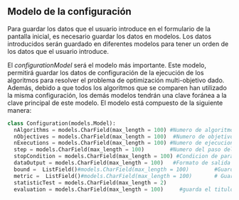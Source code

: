 ## Modelo de la configuración

Para guardar los datos que el usuario introduce en el formulario de la pantalla inicial, es necesario guardar los datos en modelos. Los datos introducidos serán guardado en diferentes modelos para tener un orden de los datos que el usuario introduce.

El *configurationModel* será el modelo más importante. Este modelo, permitirá guardar los datos de configuración de la ejecución de los algoritmos para resolver el problema de optimización multi-objetivo dado. Además, debido a que todos los algoritmos que se comparen han utilizado la misma configuración, los demás modelos tendrán una clave foránea a la clave principal de este modelo. El modelo está compuesto de la siguiente manera:

```python
class Configuration(models.Model):
  nAlgorithms = models.CharField(max_length = 100) #Numero de algoritmos
  nObjectives = models.CharField(max_length = 100)  #Numero de objetivos que se utiliza para el analisis del algoritmo
  nExecutions = models.CharField(max_length = 100) #Numero de ejecuciones realizadas para las pruebas del algoritmo
  step = models.CharField(max_length = 100)        #Numero del paso del analisis del algoritmo. Ej; cada 200
  stopCondition = models.CharField(max_length = 100) #Condicion de parada para el analisis del algoritmo
  dataOutput = models.CharField(max_length = 100)   #Formato de salida de datos despues de realizar el analisis(grafico,tabla o ambas)
  bound =  ListField()#models.CharField(max_length = 100)        #Guardara la opcion de calcular en la metrica: minimo, media o maximo
  metric =  ListField()#models.CharField(max_length = 100)       # Guarda la metrica o metricas que se analizaran
  statisticTest = models.CharField(max_length = 2)
  evaluation = models.CharField(max_length = 100)     #guarda el titulo del ejex del grafico
```